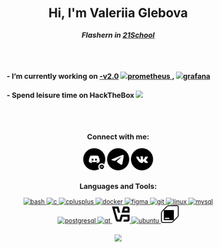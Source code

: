<h1 align="center">Hi, I'm Valeriia Glebova</h1>
<!-- <h3 align="center">A beginner devops engineer from Russia</h3> -->

<h3 align="center"> <i>Flashern in <a href="https://21-school.ru/" target="blank">21School</i></a> </h3>
<p><br></br></p>
<h3 align="left"> - I’m currently working on <a href="https://github.com/DNocturnal/LinuxMonitoring-v2.0" target="blank">-v2.0</a> <a href="https://prometheus.io/" target="_blank" rel="noreferrer"> <img src="https://github.com/simple-icons/simple-icons/blob/develop/icons/prometheus.svg" alt="prometheus" width="30"/> </a> , <a href="https://grafana.com" target="_blank" rel="noreferrer"> <img src="https://github.com/simple-icons/simple-icons/blob/develop/icons/grafana.svg" alt="grafana" width="40" height="30"/> </a>
<!-- <h3 align="left"> - I’m currently learning Jenkins <a href="https://www.jenkins.io/" target="blank"><img width="30px" src="https://github.com/simple-icons/simple-icons/blob/develop/icons/jenkins.svg"> </a>, Ansible <a href="https://www.ansible.com/" target="blank"><img width="30px" src="https://github.com/simple-icons/simple-icons/blob/develop/icons/ansible.svg"> </a> </h3> -->
<h3 align="left"> - Spend leisure time on HackTheBox <a href="https://academy.hackthebox.com/modules" target="blank"><img width="30px" src="https://github.com/simple-icons/simple-icons/blob/develop/icons/hackthebox.svg"></a></h3>
<p><br></br></p>
<h3 align="center">Connect with me:</h3>
<p align="center">
<a href="https://discord.gg/massappeals_" target="blank"><img width="50px" src="src/ds_black.png"></a>
<a href="https://t.me/Masssapeals"><img width="50px" src="src/tg5.png"></a>
<a href="https://vk.com/massappea1s"><img width="50px" src="src/vk_black_logo_icon_147058.png"></a>
  
<h3 align="center">Languages and Tools:</h3>
<p align="center"> <a href="https://www.gnu.org/software/bash/" target="_blank" rel="noreferrer"> <img src="https://github.com/simple-icons/simple-icons/blob/develop/icons/gnubash.svg" alt="bash" width="40" height="40"/> </a> <a href="https://www.cprogramming.com/" target="_blank" rel="noreferrer"> <img src="https://github.com/simple-icons/simple-icons/blob/develop/icons/c.svg" alt="c" width="40" height="40"/> </a> <a href="https://www.w3schools.com/cpp/" target="_blank" rel="noreferrer"> <img src="https://github.com/simple-icons/simple-icons/blob/develop/icons/cplusplus.svg" alt="cplusplus" width="40" height="40"/> </a> <a href="https://www.docker.com/" target="_blank" rel="noreferrer"> <img src="https://github.com/simple-icons/simple-icons/blob/develop/icons/docker.svg" alt="docker" width="40" height="40"/> </a> <a href="https://www.figma.com/" target="_blank" rel="noreferrer"> <img src="https://github.com/simple-icons/simple-icons/blob/develop/icons/figma.svg" alt="figma" width="40" height="40"/> </a> <a href="https://git-scm.com/" target="_blank" rel="noreferrer"> <img src="https://github.com/simple-icons/simple-icons/blob/develop/icons/git.svg" alt="git" width="40" height="40"/> </a>  <a href="https://www.linux.org/" target="_blank" rel="noreferrer"> <img src="https://github.com/simple-icons/simple-icons/blob/develop/icons/linux.svg" alt="linux" width="40" height="40"/> </a> <a href="https://www.mysql.com/" target="_blank" rel="noreferrer"> <img src="https://github.com/simple-icons/simple-icons/blob/develop/icons/mysql.svg" alt="mysql" width="40" height="40"/> </a> <a href="https://www.postgresql.org" target="_blank" rel="noreferrer"> <img src="https://github.com/simple-icons/simple-icons/blob/develop/icons/postgresql.svg" alt="postgresql" width="40" height="40"/> </a> <a href="https://www.qt.io/" target="_blank" rel="noreferrer"> <img src="https://github.com/simple-icons/simple-icons/blob/develop/icons/qt.svg" alt="qt" width="40" height="40"/> </a>  <a href="https://www.virtualbox.org/" target="_blank" rel="noreferrer"> <img src="https://github.com/simple-icons/simple-icons/blob/develop/icons/virtualbox.svg" alt="virtualbox" width="40"/> </a> <a href="https://ubuntu.com/" target="_blank" rel="noreferrer"> <img src="https://github.com/simple-icons/simple-icons/blob/develop/icons/ubuntu.svg" alt="ubuntu" width="40"/> </a> <a href="https://www.jetbrains.com/ru-ru/" target="_blank" rel="noreferrer"> <img src="https://github.com/simple-icons/simple-icons/blob/develop/icons/jetbrains.svg" alt="jetbrains" width="40"/> </a> </p>

<h3 align="center" - 
  
![](https://github-readme-stats.vercel.app/api/top-langs/?username=dnocturnal&theme=highcontrast&hide_border=true&include_all_commits=true&count_private=false&layout=compact) 
